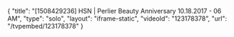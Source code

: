 {
    "title": "[1508429236] HSN | Perlier Beauty Anniversary 10.18.2017 - 06 AM",
    "type": "solo",
    "layout": "iframe-static",
    "videoId": "123178378",
    "url": "\/tvpembed\/123178378"
}
